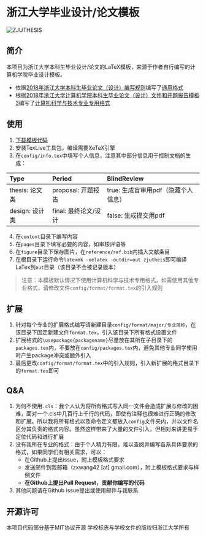 # 浙江大学毕业设计/论文模板

![ZJUTHESIS](https://img.shields.io/badge/ZJUTHESIS-Template-blue.svg)

## 简介

本项目为浙江大学本科生毕业设计/论文的LaTeX模板，来源于作者自行编写的计算机学院毕业设计模板。

 - 依据[2018年浙江大学本科生毕业论文（设计）编写规则](http://bksy.zju.edu.cn/attachments/2018-01/01-1517384518-1149149.pdf)编写了[通用格式](config/format/general/format.tex)
 - 根据[2018年浙江大学计算机学院本科生毕业论文（设计）文件和开题报告模板3](http://cspo.zju.edu.cn/cspo_bks/content.php?id=8640)编写了[计算机科学与技术专业专用格式](config/format/major/cs/format.tex)

## 使用

1. [下载模板代码](https://github.com/TheNetAdmin/zjuthesis/releases)
2. 安装TexLive工具包，编译需要XeTeX引擎
3. 在`config/info.tex`中填写个人信息，注意其中部分信息用于控制文档的生成：

|Type|Period|BlindReview|
|:---|:-----|:----------|
|thesis: 论文类|proposal: 开题报告|true: 生成盲审用pdf（隐藏个人信息）|
|design: 设计类|final: 最终论文/设计|false: 生成提交用pdf|

4. 在`content`目录下编写内容
5. 在`pages`目录下填写必要的内容，如审核评语等
6. 在`figure`目录下保存图片，在`reference/ref.bib`内插入文献条目
7. 在根目录下运行命令`latexmk -xelatex -outdir=out zjutheis`即可编译LaTex到`out`目录（该目录不会被记录版本）

>注意：本模板默认情况下使用计算机科学与技术专用格式，如需使用其他专业格式，请修改文件`config/format/format.tex`的引入规则

## 扩展

1. 针对每个专业的扩展格式编写请新建目录`config/format/major/专业简称`，在该目录下固定新建文件`format.tex`，引入该目录下所有格式设置文件
2. 扩展格式的`\usepackage{packagename}`尽量放在其所在子目录下的`packages.tex`内，不要放在`config/packages.tex`内，避免其他专业同学使用时产生package冲突或额外引入
3. 最后更改`config/format/format.tex`中的引入规则，引入新扩展的格式目录下的`format.tex`即可

## Q&A

1. 为何不使用`.cls`：我个人认为将所有格式写入同一文件会造成扩展与修改的困难，面对一个.cls中几百行上千行的代码，即使有注释也很难进行正确的修改和扩展。所以我将所有格式以及命令定义都放入`config`文件夹内，并以文件名区分其负责的格式内容。虽然这样带来了大量的文件引入，但相对来讲更易于定位代码和进行扩展
2. 没有我所在专业的格式：由于个人精力有限，难以查阅并编写各系具体要求的格式，如果同学们有相关需求，可以：
    - 在Github上提出issue，附上模板格式要求
    - 发送邮件到我邮箱（zxwang42 [at] gmail.com），附上模板格式要求与样例文件
    - **在Github上提出Pull Request，贡献你编写的代码**
3. 其他问题请在Github issue提出或使用邮件与我联系

## 开源许可

本项目代码部分基于MIT协议开源
学校标志与学校文件的版权归浙江大学所有

